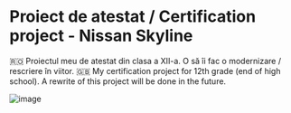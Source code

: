 # Proiect de atestat / Certification project - Nissan Skyline

🇷🇴 Proiectul meu de atestat din clasa a XII-a. O să îi fac o modernizare / rescriere în viitor.
🇬🇧 My certification project for 12th grade (end of high school). A rewrite of this project will be done in the future.

![image](https://github.com/user-attachments/assets/d5e36029-87aa-4acd-a617-b572086ccd03)
